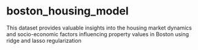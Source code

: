 # boston_housing_model
This dataset provides valuable insights into the housing market dynamics and socio-economic factors influencing property values in Boston using ridge and lasso regularization
